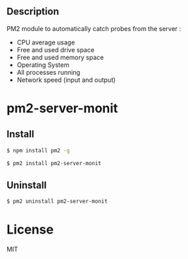 ## Description

PM2 module to automatically catch probes from the server :

* CPU average usage
* Free and used drive space
* Free and used memory space
* Operating System
* All processes running
* Network speed (input and output)

# pm2-server-monit

## Install

```bash
$ npm install pm2 -g

$ pm2 install pm2-server-monit
```

## Uninstall

```bash
$ pm2 uninstall pm2-server-monit
```

# License

MIT